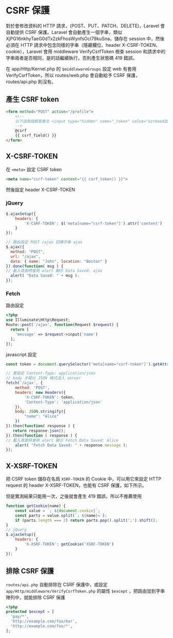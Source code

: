 # CSRF 保護

對於會修改資料的 HTTP 請求，(POST、PUT、PATCH、DELETE)，Laravel 會自動提供 CSRF 保護。Laravel 會自動產生一個字串，類似 XjPG16nkhyTaeG0dTx2zkFhosWynfsOcI79kuSna，儲存在 session 中，然後必須在 HTTP 請求中包含同樣的字串（隱藏欄位、header X-CSRF-TOKEN、cookie），Laravel 會用 middleware VerifyCsrfToken 檢查 session 和請求中的字串兩者是否相同，是的話繼續執行，否則產生狀態碼 419 錯誤。

在 app/Http/Kernel.php 的 `$middlewareGroups` 設定 web 有套用 VerifyCsrfToken，所以 routes/web.php 會自動給予 CSRF 保護，routes/api.php 則沒有。

## 產生 CSRF token

``` html
<form method="POST" action="/profile">
    <!--
    以下這兩個都是產生 <input type="hidden" name="_token" value="ozrUaeXZUx0riFNOkn7J2uGZ2OnjLSfHmga4Riw6">
    -->
    @csrf
    {{ csrf_field() }}
</form>
```

## X-CSRF-TOKEN

在 `<meta>` 設定 CSRF token
``` html
<meta name="csrf-token" content="{{ csrf_token() }}">
```

然後設定 header X-CSRF-TOKEN

### jQuery

```javascript
$.ajaxSetup({
    headers: {
        'X-CSRF-TOKEN': $('meta[name="csrf-token"]').attr('content')
    }
});

// 路由設定 POST /ajax 回傳字串 ajax
$.ajax({
  method: "POST",
  url: "/ajax",
  data: { name: "John", location: "Boston" }
}).done(function( msg ) {
// 載入頁面時會用 alert 顯示 Data Saved: ajax
  alert( "Data Saved: " + msg );
});
```

### Fetch

路由設定
``` php
<?php
use Illuminate\Http\Request;
Route::post('/ajax', function(Request $request) {
  return [
    'message' => $request->input('name')
  ];
});
```

javascript 設定
```javascript
const token = document.querySelector('meta[name="csrf-token"]').getAttribute('content');

// 要設定 Content-Type: application/json
// body 才能以 JSON 格式送入 server
fetch('/ajax', {
    method: 'POST',
    headers: new Headers({
        'X-CSRF-TOKEN': token,
        'Content-Type': 'application/json'
    }),
    body: JSON.stringify({
        "name": "Alice"
    })
}).then(function( response ) {
   return response.json();
}).then(function ( response ) {
// 載入頁面時會用 alert 顯示 Fetch Data Saved: Alice
    alert( "Fetch Data Saved: " + response.message );
});
```

## X-XSRF-TOKEN

把 CSRF token 儲存在名爲 `XSRF-TOKEN` 的 Cookie 中，可以用它來設定 HTTP request 的 header X-XSRF-TOKEN，也能有 CSRF 保護，如下所示。

但是實測結果只能用一次，之後就會產生 419 錯誤，所以不推薦使用

``` javascript
function getCookie(name) {
    const value = `; ${document.cookie}`;
    const parts = value.split(`; ${name}=`);
    if (parts.length === 2) return parts.pop().split(';').shift();
}
// jQuery
$.ajaxSetup({
    headers: {
        'X-XSRF-TOKEN': getCookie('XSRF-TOKEN')
    }
});
```

## 排除 CSRF 保護
`routes/api.php` 自動排除在 CSRF 保護中，或設定 `app/Http/middleware/VerifyCsrfToken.php` 的屬性 `$except` ，把路由加到字串陣列中，就能排除 CSRF 保護

``` php
<?php
protected $except = [
  'pay/*',
  'http://example.com/foo/bar',
  'http://example.com/foo/*',
];
```